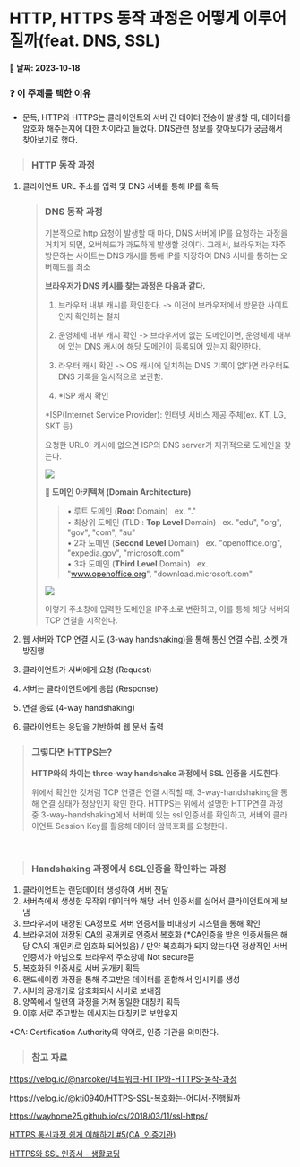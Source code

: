 # HTTP, HTTPS 동작 과정은 어떻게 이루어질까(feat. DNS, SSL)

#### :date: 날짜: 2023-10-18

### :question: 이 주제를 택한 이유

- 문득, HTTP와 HTTPS는 클라이언트와 서버 간 데이터 전송이 발생할 때, 데이터를 암호화 해주는지에 대한 차이라고 들었다. DNS관련 정보를 찾아보다가 궁금해서 찾아보기로 했다.

> ### HTTP 동작 과정

1. 클라이언트 URL 주소를 입력 및 DNS 서버를 통해 IP를 획득
   
   > ### DNS 동작 과정
   > 
   > 기본적으로 http 요청이 발생할 때 마다, DNS 서버에 IP를 요청하는 과정을 거치게 되면, 오버헤드가 과도하게 발생할 것이다. 그래서, 브라우저는 자주 방문하는 사이트는 DNS 캐시를 통해 IP를 저장하여 DNS 서버를 통하는 오버헤드를 최소
   > 
   > **브라우저가 DNS 캐시를 찾는 과정은 다음과 같다.**
   > 
   > 1. 브라우저 내부 캐시를 확인한다. -> 이전에 브라우저에서 방문한 사이트인지 확인하는 절차
   > 
   > 2. 운영체제 내부 캐시 확인 -> 브라우저에 없는 도메인이면, 운영체제 내부에 있는 DNS 캐시에 해당 도메인이 등록되어 있는지 확인한다.
   > 
   > 3. 라우터 캐시 확인 -> OS 캐시에 일치하는 DNS 기록이 없다면 라우터도 DNS 기록을 일시적으로 보관함.
   > 
   > 4. *ISP 캐시 확인
   > 
   > *ISP(Internet Service Provider): 인터넷 서비스 제공 주체(ex. KT, LG, SKT 등)
   > 
   > 요청한 URL이 캐시에 없으면 ISP의 DNS server가 재귀적으로 도메인을 찾는다.
   > 
   > ![](C:\Users\ganjisriver\AppData\Roaming\marktext\images\2023-10-21-18-42-36-image.png)
   > 
   > **📎 도메인 아키텍쳐 (Domain Architecture)**
   > 
   > > • 루트 도메인 (**Root** Domain)   ex. "."   
   > > • 최상위 도메인 (TLD : **Top Level** Domain)   ex. "edu", "org", "gov", "com", "au"  
   > > • 2차 도메인 (**Second Level** Domain)   ex. "openoffice.org", "expedia.gov", "microsoft.com"  
   > > • 3차 도메인 (**Third Level** Domain)   ex. "www.openoffice.org", "download.microsoft.com"
   > 
   > ![](https://velog.velcdn.com/images/narcoker/post/abe58d37-d36a-4a90-bf17-264b293e028a/image.png)
   > 
   > 이렇게 주소창에 입력한 도메인을 IP주소로 변환하고, 이를 통해 해당 서버와 TCP 연결을 시작한다.

2. 웹 서버와 TCP 연결 시도 (3-way handshaking)을 통해 통신 연결 수립, 소켓 개방진행

3. 클라이언트가 서버에게 요청 (Request)

4. 서버는 클라이언트에게 응답 (Response)

5. 연결 종료 (4-way handshaking)

6. 클라이언트는 응답을 기반하여 웹 문서 출력

> ### 그렇다면 HTTPS는?
> 
> **HTTP와의 차이는 three-way handshake 과정에서 SSL 인증을 시도한다.**
> 
> 위에서 확인한 것처럼 TCP 연결은 연결 시작할 때, 3-way-handshaking을 통해 연결 상태가 정상인지 확인 한다. HTTPS는 위에서 설명한 HTTP연결 과정 중 3-way-handshaking에서 서버에 있는 ssl 인증서를 확인하고, 서버와 클라이언트 Session Key를 활용해 데이터 암복호화를 요청한다.

<br>

> ### Handshaking 과정에서 SSL인증을 확인하는 과정

1. 클라이언트는 랜덤데이터 생성하여 서버 전달
2. 서버측에서 생성한 무작위 데이터와 해당 서버 인증서를 실어서 클라이언트에게 보냄
3. 브라우저에 내장된 CA정보로 서버 인증서를 비대칭키 시스템을 통해 확인
4. 브라우저에 저장된 CA의 공개키로 인증서 복호화 (*CA인증을 받은 인증서들은 해당 CA의 개인키로 암호화 되어있음) / 만약 복호화가 되지 않는다면 정상적인 서버 인증서가 아님으로 브라우저 주소창에 Not secure뜸
5. 복호화된 인증서로 서버 공개키 획득
6. 핸드쉐이킹 과정을 통해 주고받은 데이터를 혼합해서 임시키를 생성
7. 서버의 공개키로 암호화되서 서버로 보내짐
8. 양쪽에서 일련의 과정을 거쳐 동일한 대칭키 획득 
9. 이후 서로 주고받는 메시지는 대칭키로 보안유지

*CA: Certification Authority의 약어로, 인증 기관을 의미한다. 

> ### 참고 자료

https://velog.io/@narcoker/네트워크-HTTP와-HTTPS-동작-과정

https://velog.io/@kti0940/HTTPS-SSL-복호화는-어디서-진행될까

https://wayhome25.github.io/cs/2018/03/11/ssl-https/

[HTTPS 통신과정 쉽게 이해하기 #5(CA, 인증기관)](https://aws-hyoh.tistory.com/59)

[HTTPS와 SSL 인증서 - 생활코딩](https://opentutorials.org/course/228/4894)
